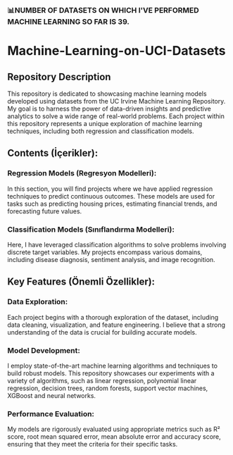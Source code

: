 ### 📊NUMBER OF DATASETS ON WHICH I'VE PERFORMED MACHINE LEARNING SO FAR IS 39.
# Machine-Learning-on-UCI-Datasets

## Repository Description
This repository is dedicated to showcasing machine learning models developed using datasets from the UC Irvine Machine Learning Repository. My goal is to harness the power of data-driven insights and predictive analytics to solve a wide range of real-world problems. Each project within this repository represents a unique exploration of machine learning techniques, including both regression and classification models.

## Contents (İçerikler):
### Regression Models (Regresyon Modelleri):
In this section, you will find projects where we have applied regression techniques to predict continuous outcomes. These models are used for tasks such as predicting housing prices, estimating financial trends, and forecasting future values.

### Classification Models (Sınıflandırma Modelleri):
Here, I have leveraged classification algorithms to solve problems involving discrete target variables. My projects encompass various domains, including disease diagnosis, sentiment analysis, and image recognition.

## Key Features (Önemli Özellikler):
### Data Exploration: 
Each project begins with a thorough exploration of the dataset, including data cleaning, visualization, and feature engineering. I believe that a strong understanding of the data is crucial for building accurate models.

### Model Development:
I employ state-of-the-art machine learning algorithms and techniques to build robust models. This repository showcases our experiments with a variety of algorithms, such as linear regression, polynomial linear regression, decision trees, random forests, support vector machines, XGBoost and neural networks.

### Performance Evaluation:
My models are rigorously evaluated using appropriate metrics such as R² score, root mean squared error, mean absolute error and accuracy score, ensuring that they meet the criteria for their specific tasks.
